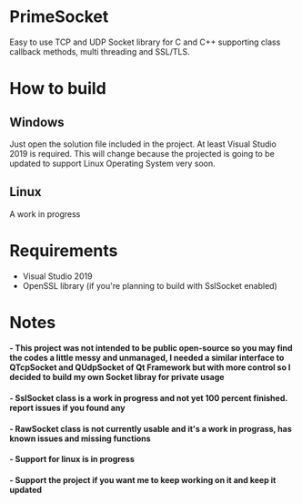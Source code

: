 # PrimeSocket
Easy to use TCP and UDP Socket library for C and C++ supporting class callback methods, multi threading and SSL/TLS.

# How to build
## Windows
Just open the solution file included in the project. At least Visual Studio 2019 is required.
This will change because the projected is going to be updated to support Linux Operating System very soon.
## Linux
A work in progress

# Requirements
- Visual Studio 2019
- OpenSSL library (if you're planning to build with SslSocket enabled)

# Notes
#### - This project was not intended to be public open-source so you may find the codes a little messy and unmanaged, I needed a similar interface to QTcpSocket and QUdpSocket of Qt Framework but with more control so I decided to build my own Socket libray for private usage
#### - SslSocket class is a work in progress and not yet 100 percent finished. report issues if you found any
#### - RawSocket class is not currently usable and it's a work in prograss, has known issues and missing functions
#### - Support for linux is in progress
#### - Support the project if you want me to keep working on it and keep it updated
